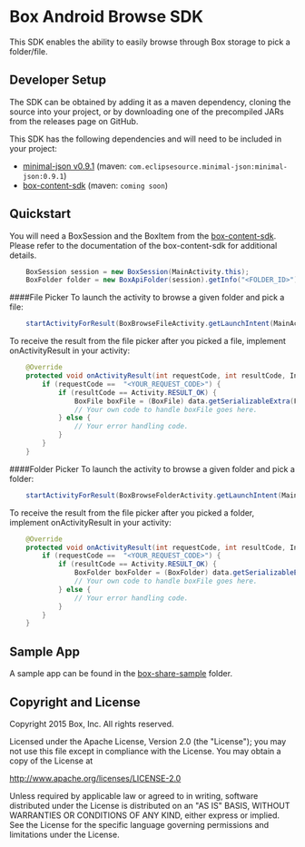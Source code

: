 Box Android Browse SDK
==============
This SDK enables the ability to easily browse through Box storage to pick a folder/file.

Developer Setup
--------------
The SDK can be obtained by adding it as a maven dependency, cloning the source into your project, or by downloading one of the precompiled JARs from the releases page on GitHub.

This SDK has the following dependencies and will need to be included in your project:
* [minimal-json v0.9.1](https://github.com/ralfstx/minimal-json) (maven: `com.eclipsesource.minimal-json:minimal-json:0.9.1`)
* [box-content-sdk](https://github.com/box/box-android-content-sdk) (maven: `coming soon`)

Quickstart
--------------
You will need a BoxSession and the BoxItem from the [box-content-sdk](https://github.com/box/box-android-content-sdk). Please refer to the documentation of the box-content-sdk for additional details.
```java
    BoxSession session = new BoxSession(MainActivity.this);
    BoxFolder folder = new BoxApiFolder(session).getInfo("<FOLDER_ID>").send();
```
####File Picker
To launch the activity to browse a given folder and pick a file:
```java
    startActivityForResult(BoxBrowseFileActivity.getLaunchIntent(MainActivity.this, "<FOLDER_ID>", session), "<YOUR_REQUEST_CODE>");
```

To receive the result from the file picker after you picked a file, implement onActivityResult in your activity:
```java
    @Override
    protected void onActivityResult(int requestCode, int resultCode, Intent data) {
        if (requestCode ==  "<YOUR_REQUEST_CODE>") {
            if (resultCode == Activity.RESULT_OK) {
                BoxFile boxFile = (BoxFile) data.getSerializableExtra(FilePickerActivity.EXTRA_BOX_FILE);
                // Your own code to handle boxFile goes here.
            } else {
                // Your error handling code.
            }
        }
    }
```

####Folder Picker
To launch the activity to browse a given folder and pick a folder:
```java
    startActivityForResult(BoxBrowseFolderActivity.getLaunchIntent(MainActivity.this, "<FOLDER_ID>", session),  "<YOUR_REQUEST_CODE>");
```

To receive the result from the file picker after you picked a folder, implement onActivityResult in your activity:
```java
    @Override
    protected void onActivityResult(int requestCode, int resultCode, Intent data) {
        if (requestCode ==  "<YOUR_REQUEST_CODE>") {
            if (resultCode == Activity.RESULT_OK) {
                BoxFolder boxFolder = (BoxFolder) data.getSerializableExtra(FolderPickerActivity.EXTRA_BOX_FOLDER);
                // Your own code to handle boxFile goes here.
            } else {
                // Your error handling code.
            }
        }
    }
```

Sample App
--------------
A sample app can be found in the [box-share-sample](../../tree/master/box-share-sample) folder.

Copyright and License
--------------
Copyright 2015 Box, Inc. All rights reserved.

Licensed under the Apache License, Version 2.0 (the "License"); you may not use this file except in compliance with the License. You may obtain a copy of the License at

http://www.apache.org/licenses/LICENSE-2.0

Unless required by applicable law or agreed to in writing, software distributed under the License is distributed on an "AS IS" BASIS, WITHOUT WARRANTIES OR CONDITIONS OF ANY KIND, either express or implied. See the License for the specific language governing permissions and limitations under the License.
